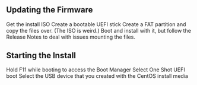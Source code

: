 #

## Updating the Firmware
Get the install ISO
Create a bootable UEFI stick
Create a FAT partition and copy the files over. (The ISO is weird.)
Boot and install with it, but follow the Release Notes to deal with issues
mounting the files.

## Starting the Install
Hold F11 while booting to access the Boot Manager
Select One Shot UEFI boot
Select the USB device that you created with the CentOS install media
